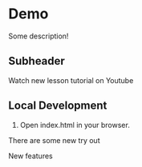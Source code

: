 # Demo

Some description!

## Subheader

Watch new lesson tutorial on Youtube

## Local Development

1. Open index.html in your browser.

There are some new try out

New features
